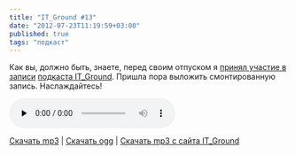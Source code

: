 ```yaml
---
title: "IT_Ground #13"
date: "2012-07-23T11:19:59+03:00"
published: true
tags: "подкаст"
---
```


Как вы, должно быть, знаете, перед своим отпуском я [принял участие в записи](http://dikmax.name/post/itground13)
[подкаста IT_Ground](http://itground.by/). Пришла пора выложить смонтированную запись. Наслаждайтесь!

<audio controls="controls" preload="none">
  <source src="http://205185d7dcfd66a63245-b404bd713c6e8af6c0fce456c6fad544.r32.cf2.rackcdn.com/IT_Ground__013__2012_07_05.ogg" type="audio/ogg">
  <source src="http://205185d7dcfd66a63245-b404bd713c6e8af6c0fce456c6fad544.r32.cf2.rackcdn.com/IT_Ground__013__2012_07_05.mp3" type="audio/mpeg">
  HTML5 Audio не поддерживается.
</audio>

[Скачать mp3](http://205185d7dcfd66a63245-b404bd713c6e8af6c0fce456c6fad544.r32.cf2.rackcdn.com/IT_Ground__013__2012_07_05.mp3) |
[Скачать ogg](http://205185d7dcfd66a63245-b404bd713c6e8af6c0fce456c6fad544.r32.cf2.rackcdn.com/IT_Ground__013__2012_07_05.ogg) |
[Скачать mp3 c сайта IT_Ground](http://itground.by/data/IT_Ground__013__2012_07_05.mp3)
